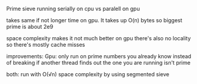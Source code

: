 Prime sieve running serially on cpu vs paralell on gpu

takes same if not longer time on gpu. It takes up O(n) bytes so biggest prime is about 2e9

space complexity makes it not much better on gpu
there's also no locality so there's mostly cache misses 

improvements:
Gpu:
only run on prime numbers you already know instead of breaking if another thread finds out the one you are running isn't prime

both:
run with O(√n) space complexity by using segmented sieve
